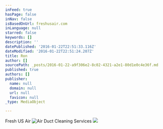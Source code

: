 ```yaml
---
inFeed: true
hasPage: false
inNav: false
isBasedOnUrl: freshusair.com
inLanguage: null
starred: false
keywords: []
description: ''
datePublished: '2016-01-22T22:51:33.116Z'
dateModified: '2016-01-22T22:51:24.207Z'
title: Ron
author: []
sourcePath: _posts/2016-01-22-a9f306e2-8c02-4321-a2e1-80d1e0c4e36f.md
published: true
authors: []
publisher:
  name: null
  domain: null
  url: null
  favicon: null
_type: MediaObject

---
```

Fresh US Air
![Air Duct Cleaning Services](https://the-grid-user-content.s3-us-west-2.amazonaws.com/cc2b5714-0644-4199-9550-3b58ae0feea7.jpg)
![](https://the-grid-user-content.s3-us-west-2.amazonaws.com/6bed9cab-b82a-4263-a636-8e395a4ee2ae.gif)